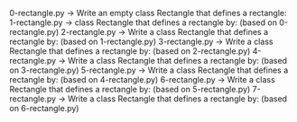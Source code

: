 0-rectangle.py -> Write an empty class Rectangle that defines a rectangle:
1-rectangle.py ->  class Rectangle that defines a rectangle by: (based on 0-rectangle.py)
2-rectangle.py -> Write a class Rectangle that defines a rectangle by: (based on 1-rectangle.py)
3-rectangle.py -> Write a class Rectangle that defines a rectangle by: (based on 2-rectangle.py)
4-rectangle.py -> Write a class Rectangle that defines a rectangle by: (based on 3-rectangle.py)
5-rectangle.py -> Write a class Rectangle that defines a rectangle by: (based on 4-rectangle.py)
6-rectangle.py -> Write a class Rectangle that defines a rectangle by: (based on 5-rectangle.py)
7-rectangle.py -> Write a class Rectangle that defines a rectangle by: (based on 6-rectangle.py)